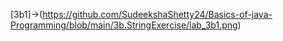 [3b1]->(https://github.com/SudeekshaShetty24/Basics-of-java-Programming/blob/main/3b.StringExercise/lab_3b1.png)
